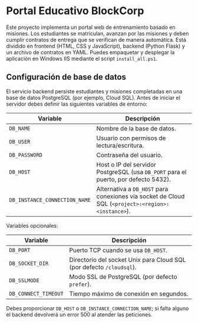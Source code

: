# Portal Educativo BlockCorp

Este proyecto implementa un portal web de entrenamiento basado en misiones. Los estudiantes se matriculan, avanzan por las misiones y deben cumplir contratos de entrega que se verifican de manera automática. Está dividido en frontend (HTML, CSS y JavaScript), backend (Python Flask) y un archivo de contratos en YAML. Puedes empaquetar y desplegar la aplicación en Windows IIS mediante el script `install_all.ps1`.

## Configuración de base de datos

El servicio backend persiste estudiantes y misiones completadas en una base de datos PostgreSQL (por ejemplo, Cloud SQL). Antes de iniciar el servidor debes definir las siguientes variables de entorno:

| Variable | Descripción |
| --- | --- |
| `DB_NAME` | Nombre de la base de datos. |
| `DB_USER` | Usuario con permisos de lectura/escritura. |
| `DB_PASSWORD` | Contraseña del usuario. |
| `DB_HOST` | Host o IP del servidor PostgreSQL (usa `DB_PORT` para el puerto, por defecto 5432). |
| `DB_INSTANCE_CONNECTION_NAME` | Alternativa a `DB_HOST` para conexiones vía socket de Cloud SQL (`<project>:<region>:<instance>`). |

Variables opcionales:

| Variable | Descripción |
| --- | --- |
| `DB_PORT` | Puerto TCP cuando se usa `DB_HOST`. |
| `DB_SOCKET_DIR` | Directorio del socket Unix para Cloud SQL (por defecto `/cloudsql`). |
| `DB_SSLMODE` | Modo SSL de PostgreSQL (por defecto `prefer`). |
| `DB_CONNECT_TIMEOUT` | Tiempo máximo de conexión en segundos. |

Debes proporcionar `DB_HOST` o `DB_INSTANCE_CONNECTION_NAME`; si falta alguno el backend devolverá un error 500 al atender las peticiones.
